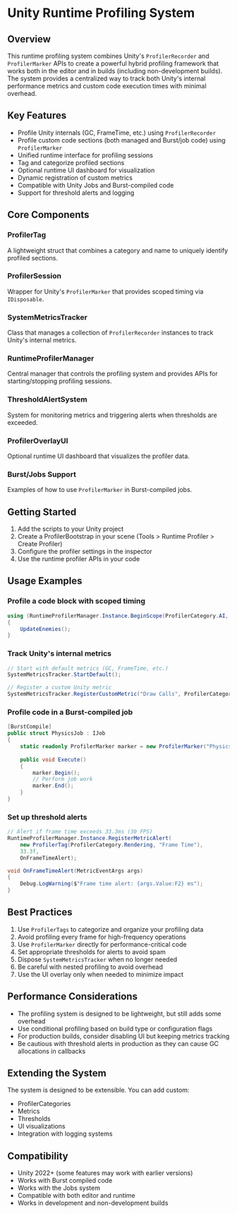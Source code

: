 # Unity Runtime Profiling System

## Overview

This runtime profiling system combines Unity's `ProfilerRecorder` and `ProfilerMarker` APIs to create a powerful hybrid profiling framework that works both in the editor and in builds (including non-development builds). The system provides a centralized way to track both Unity's internal performance metrics and custom code execution times with minimal overhead.

## Key Features

- Profile Unity internals (GC, FrameTime, etc.) using `ProfilerRecorder`
- Profile custom code sections (both managed and Burst/job code) using `ProfilerMarker`
- Unified runtime interface for profiling sessions
- Tag and categorize profiled sections
- Optional runtime UI dashboard for visualization
- Dynamic registration of custom metrics
- Compatible with Unity Jobs and Burst-compiled code
- Support for threshold alerts and logging

## Core Components

### ProfilerTag
A lightweight struct that combines a category and name to uniquely identify profiled sections.

### ProfilerSession
Wrapper for Unity's `ProfilerMarker` that provides scoped timing via `IDisposable`.

### SystemMetricsTracker
Class that manages a collection of `ProfilerRecorder` instances to track Unity's internal metrics.

### RuntimeProfilerManager
Central manager that controls the profiling system and provides APIs for starting/stopping profiling sessions.

### ThresholdAlertSystem
System for monitoring metrics and triggering alerts when thresholds are exceeded.

### ProfilerOverlayUI
Optional runtime UI dashboard that visualizes the profiler data.

### Burst/Jobs Support
Examples of how to use `ProfilerMarker` in Burst-compiled jobs.

## Getting Started

1. Add the scripts to your Unity project
2. Create a ProfilerBootstrap in your scene (Tools > Runtime Profiler > Create Profiler)
3. Configure the profiler settings in the inspector
4. Use the runtime profiler APIs in your code

## Usage Examples

### Profile a code block with scoped timing

```csharp
using (RuntimeProfilerManager.Instance.BeginScope(ProfilerCategory.AI, "Update"))
{
    UpdateEnemies();
}
```

### Track Unity's internal metrics

```csharp
// Start with default metrics (GC, FrameTime, etc.)
SystemMetricsTracker.StartDefault();

// Register a custom Unity metric
SystemMetricsTracker.RegisterCustomMetric("Draw Calls", ProfilerCategory.Rendering, "Batches Count", "count");
```

### Profile code in a Burst-compiled job

```csharp
[BurstCompile]
public struct PhysicsJob : IJob
{
    static readonly ProfilerMarker marker = new ProfilerMarker("PhysicsJob");
    
    public void Execute()
    {
        marker.Begin();
        // Perform job work
        marker.End();
    }
}
```

### Set up threshold alerts

```csharp
// Alert if frame time exceeds 33.3ms (30 FPS)
RuntimeProfilerManager.Instance.RegisterMetricAlert(
    new ProfilerTag(ProfilerCategory.Rendering, "Frame Time"), 
    33.3f,
    OnFrameTimeAlert);

void OnFrameTimeAlert(MetricEventArgs args)
{
    Debug.LogWarning($"Frame time alert: {args.Value:F2} ms");
}
```

## Best Practices

1. Use `ProfilerTags` to categorize and organize your profiling data
2. Avoid profiling every frame for high-frequency operations
3. Use `ProfilerMarker` directly for performance-critical code
4. Set appropriate thresholds for alerts to avoid spam
5. Dispose `SystemMetricsTracker` when no longer needed
6. Be careful with nested profiling to avoid overhead
7. Use the UI overlay only when needed to minimize impact

## Performance Considerations

- The profiling system is designed to be lightweight, but still adds some overhead
- Use conditional profiling based on build type or configuration flags
- For production builds, consider disabling UI but keeping metrics tracking
- Be cautious with threshold alerts in production as they can cause GC allocations in callbacks

## Extending the System

The system is designed to be extensible. You can add custom:

- ProfilerCategories
- Metrics
- Thresholds
- UI visualizations
- Integration with logging systems

## Compatibility

- Unity 2022+ (some features may work with earlier versions)
- Works with Burst compiled code
- Works with the Jobs system
- Compatible with both editor and runtime
- Works in development and non-development builds
